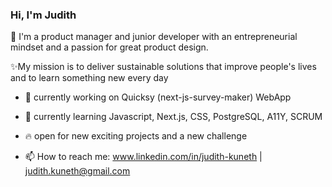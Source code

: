 ### Hi, I'm Judith 

🚀 I'm a product manager and junior developer with an entrepreneurial mindset and a passion for great product design. 

✨My mission is to deliver sustainable solutions that improve people's lives and to learn something new every day

- 🔨 currently working on Quicksy (next-js-survey-maker) WebApp
- 🌱 currently learning Javascript, Next.js, CSS, PostgreSQL, A11Y, SCRUM
- 🔥 open for new exciting projects and a new challenge


- 📫 How to reach me: 
       www.linkedin.com/in/judith-kuneth | judith.kuneth@gmail.com

